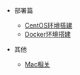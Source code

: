 <!-- 侧边栏配置文件 -->
* 部署篇
  * [CentOS环境搭建](centos/centosenv.md)
  * [Docker环境搭建](centos/docker.md)

* 其他
  * [Mac相关](mac/mac.md)

[//]: # (  * [JAVA基础知识]&#40;java/java-doc.md&#41;)
[//]: # (* 项目技术)
[//]: # (  * [个人项目总结]&#40;java/myProject.md&#41;)

[//]: # (* 前端相关)
[//]: # (  * [Vue]&#40;vue/vue.md&#41;)
